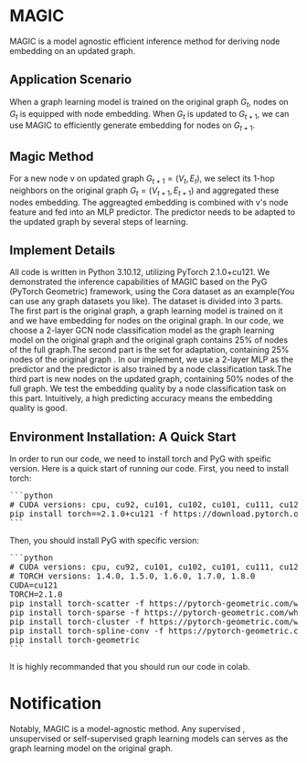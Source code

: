 # MAGIC

MAGIC is a model agnostic efficient inference method for deriving node embedding on an updated graph.

## Application Scenario

When a graph learning model is trained on the original graph $G_t$, nodes on $G_{t}$ is equipped with node embedding. When $G_{t}$ is updated to $G_{t+1}$, we can use MAGIC to efficiently generate embedding for nodes on $G_{t+1}$. 

## Magic Method

For a new node v on updated graph $G_{t+1}=(V_t,E_t)$, we select its 1-hop neighbors on the original graph $G_{t}=(V_{t+1},E_{t+1})$ and aggregated these nodes embedding. The aggreagted embedding is combined with v's node feature and fed into an MLP predictor. The predictor needs to be adapted to the updated graph by several steps of learning. 


## Implement Details
All code is written in Python 3.10.12, utilizing PyTorch 2.1.0+cu121.  We demonstrated the inference capabilities of MAGIC based on the PyG (PyTorch Geometric) framework, using the Cora dataset as an example(You can use any graph datasets you like). The dataset is divided into 3 parts. The first part is the original graph, a graph learning model is trained on it and we have embedding for nodes on the original graph. In our code, we choose a 2-layer GCN node classification model as the graph learning model on the original graph and the original graph contains 25% of nodes of the full graph.The second part is the set for adaptation, containing 25% nodes of the original graph . In our implement, we use a 2-layer MLP as the predictor and the predictor is also trained by a node classification task.The third part is new nodes on the updated graph, containing 50% nodes of the full graph. We test the embedding quality by a node classification task on this part. Intuitively, a high predicting accuracy means the embedding quality is good.

## Environment Installation: A Quick Start
In order to run our code, we need to install torch and PyG with speific version. Here is a quick start of running our code.
First, you need to install torch:
<pre>
```python
# CUDA versions: cpu, cu92, cu101, cu102, cu101, cu111, cu121
pip install torch==2.1.0+cu121 -f https://download.pytorch.org/whl/torch_stable.html
```
</pre>

Then, you should install PyG with specific version:
<pre>
```python
# CUDA versions: cpu, cu92, cu101, cu102, cu101, cu111, cu121
# TORCH versions: 1.4.0, 1.5.0, 1.6.0, 1.7.0, 1.8.0
CUDA=cu121
TORCH=2.1.0
pip install torch-scatter -f https://pytorch-geometric.com/whl/torch-${TORCH}+${CUDA}.html
pip install torch-sparse -f https://pytorch-geometric.com/whl/torch-${TORCH}+${CUDA}.html
pip install torch-cluster -f https://pytorch-geometric.com/whl/torch-${TORCH}+${CUDA}.html
pip install torch-spline-conv -f https://pytorch-geometric.com/whl/torch-${TORCH}+${CUDA}.html
pip install torch-geometric
```
</pre>
It is highly recommanded that you should run our code in colab.

# Notification
Notably, MAGIC is a model-agnostic method. Any supervised , unsupervised or self-supervised graph learning models can serves as the graph learning model on the original graph.
